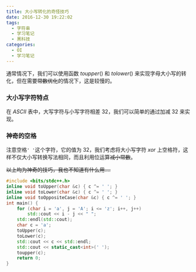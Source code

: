 ```yaml
---
title: 大小写转化的奇怪技巧
date: 2016-12-30 19:22:02
tags:
  - 字符串
  - 学习笔记
  - 黑科技
categories:
  - OI
  - 学习笔记
---
```

通常情况下，我们可以使用函数 $toupper()$ 和 $tolower()$ 来实现字母大小写的转化，但在需要~~常数优化~~的情况下，这是较慢的。
<!-- more -->
### 大小写字符特点
在 $ASCII$ 表中，大写字符与小写字符相差 $32$，我们可以简单的通过加减 $32$ 来实现。
### 神奇的空格
注意空格`' '`这个字符，它的值为 $32$，我们考虑将大小写字符 $xor$ 上空格符，这样不仅大小写转换写法相同，而且利用位运算~~减小常数~~。

~~以上均为神奇的技巧，我也不知道有什么用....~~
``` cpp
#include <bits/stdc++.h>
inline void toUpper(char &c) { c ^= ' '; }
inline void toLower(char &c) { c ^= ' '; }
inline void toOppositeCase(char &c) { c ^= ' '; }
int main() {
    for (char i = 'a', j = 'A'; i <= 'z'; i++, j++)
        std::cout << i - j << " ";
    std::endl(std::cout);
    char c = 'a';
    toUpper(c);
    toLower(c);
    std::cout << c << std::endl;
    std::cout << static_cast<int>(' ');
    toupper(c);
    return 0;
}
```

